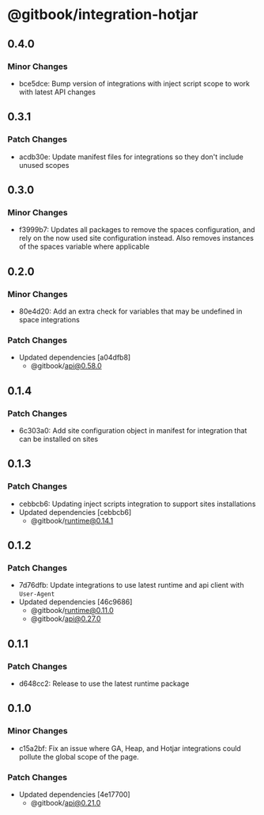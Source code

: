 # @gitbook/integration-hotjar

## 0.4.0

### Minor Changes

-   bce5dce: Bump version of integrations with inject script scope to work with latest API changes

## 0.3.1

### Patch Changes

-   acdb30e: Update manifest files for integrations so they don't include unused scopes

## 0.3.0

### Minor Changes

-   f3999b7: Updates all packages to remove the spaces configuration, and rely on the now used site configuration instead. Also removes instances of the spaces variable where applicable

## 0.2.0

### Minor Changes

-   80e4d20: Add an extra check for variables that may be undefined in space integrations

### Patch Changes

-   Updated dependencies [a04dfb8]
    -   @gitbook/api@0.58.0

## 0.1.4

### Patch Changes

-   6c303a0: Add site configuration object in manifest for integration that can be installed on sites

## 0.1.3

### Patch Changes

-   cebbcb6: Updating inject scripts integration to support sites installations
-   Updated dependencies [cebbcb6]
    -   @gitbook/runtime@0.14.1

## 0.1.2

### Patch Changes

-   7d76dfb: Update integrations to use latest runtime and api client with `User-Agent`
-   Updated dependencies [46c9686]
    -   @gitbook/runtime@0.11.0
    -   @gitbook/api@0.27.0

## 0.1.1

### Patch Changes

-   d648cc2: Release to use the latest runtime package

## 0.1.0

### Minor Changes

-   c15a2bf: Fix an issue where GA, Heap, and Hotjar integrations could pollute the global scope of the page.

### Patch Changes

-   Updated dependencies [4e17700]
    -   @gitbook/api@0.21.0
